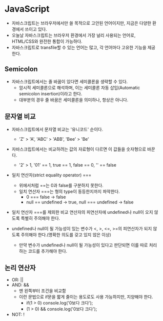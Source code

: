 # JavaScript

- 자바스크립트는 브라우저에서만 쓸 목적으로 고안된 언어이지만, 지금은 다양한 환경에서 쓰이고 있다.
- 오늘날 자바스크립트는 브라우저 환경에서 가장 널리 사용되는 언어로, HTML/CSS와 완전한 통합이 가능하다.
- 자바스크립트로 transfile할 수 있는 언어는 많고, 각 언어마다 고유한 기능을 제공한다.

## Semicolon

- 자바스크립트에서는 줄 바꿈이 있다면 세미콜론을 생략할 수 있다.
    - 암시적 세미콜론으로 해석하며, 이는 세미콜론 자동 삽입(Automatic semicolon insertion)이라고 한다.
    - 대부분의 경우 줄 바꿈은 세미콜론을 의미하나, 항상은 아니다.

## 문자열 비교

- 자바스크립트에서 문자열 비교는 '유니코드' 순이다.
    - 'Z' > 'A', 'ABC' > 'ABB', 'Bee' > 'Be'
- 자바스크립트에서는 비교하려는 값의 자료형이 다르면 이 값들을 숫자형으로 바꾼다.
    - '2' > 1, '01' == 1, true == 1, false == 0, '' == false
- 일치 연산자(strict equality operator) ===
    - 위에서처럼 ==는 0과 false를 구분하지 못한다.
    - 일치 연산자 ===는 형의 type이 동등한지까지 파악한다.
        - 0 === false -> false
        - null == undefined -> true, null === undefined -> false

- 일치 연산자 ===를 제외한 비교 연산자의 피연산자에 undefined나 null이 오지 않도록 특별히 주의해야 한다.
- undefined나 null이 될 가능성이 있는 변수가 <, >, <=, >=의 피연산자가 되지 않도록 주의해야 한다.(명확한 의도를 갖고 있지 않은 이상)
    - 만약 변수가 undefined나 null이 될 가능성이 있다고 판단되면 이를 따로 처리하는 코드를 추가해야 한다.

## 논리 연산자
- OR: ||
- AND: &&
    - 맨 왼쪽부터 조건을 비교함
    - 이런 문법으로 if문을 짧게 줄이는 용도로도 사용 가능하지만, 지양해야 한다.
        - if(1 > 0) console.log('0보다 크다');
        - (1 > 0) && console.log('0보다 크다');
- NOT: !
